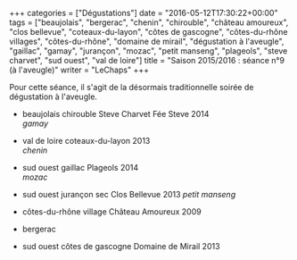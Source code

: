 +++
categories = ["Dégustations"]
date = "2016-05-12T17:30:22+00:00"
tags = ["beaujolais", "bergerac", "chenin", "chirouble", "château amoureux", "clos bellevue", "coteaux-du-layon", "côtes de gascogne", "côtes-du-rhône villages", "côtes-du-rhône", "domaine de mirail", "dégustation à l'aveugle", "gaillac", "gamay", "jurançon", "mozac", "petit manseng", "plageols", "steve charvet", "sud ouest", "val de loire"] 
title = "Saison 2015/2016 : séance n°9 (à l'aveugle)"
writer = "LeChaps"
+++

Pour cette séance, il s'agit de la désormais traditionnelle soirée de dégustation à l'aveugle.

* beaujolais chirouble Steve Charvet Fée Steve 2014  
_gamay_

* val de loire coteaux-du-layon 2013  
_chenin_

* sud ouest gaillac Plageols 2014  
_mozac_

* sud ouest jurançon sec Clos Bellevue 2013
_petit manseng_

* côtes-du-rhône village Château Amoureux 2009

* bergerac

* sud ouest côtes de gascogne Domaine de Mirail 2013
